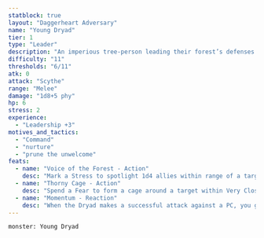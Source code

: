 ```yaml
---
statblock: true
layout: "Daggerheart Adversary"
name: "Young Dryad"
tier: 1
type: "Leader"
description: "An imperious tree-person leading their forest’s defenses."
difficulty: "11"
thresholds: "6/11"
atk: 0
attack: "Scythe"
range: "Melee"
damage: "1d8+5 phy"
hp: 6
stress: 2
experience:
  - "Leadership +3"
motives_and_tactics:
  - "Command"
  - "nurture"
  - "prune the unwelcome"
feats:
  - name: "Voice of the Forest - Action"
    desc: "Mark a Stress to spotlight 1d4 allies within range of a target they can attack without moving. On a success, their attacks deal half damage."
  - name: "Thorny Cage - Action"
    desc: "Spend a Fear to form a cage around a target within Very Close range and Restrain them until they’re freed with a successful Strength Roll. When a creature makes an action roll against the cage, they must mark a Stress."
  - name: "Momentum - Reaction"
    desc: "When the Dryad makes a successful attack against a PC, you gain a Fear."
---
```


```statblock
monster: Young Dryad
```